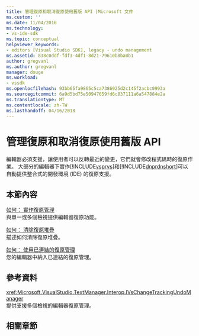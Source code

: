 ```yaml
---
title: 管理復原和取消復原使用舊版 API |Microsoft 文件
ms.custom: ''
ms.date: 11/04/2016
ms.technology:
- vs-ide-sdk
ms.topic: conceptual
helpviewer_keywords:
- editors [Visual Studio SDK], legacy - undo management
ms.assetid: 838c0ddf-fdf3-4df1-8d21-79610b8ba0b1
author: gregvanl
ms.author: gregvanl
manager: douge
ms.workload:
- vssdk
ms.openlocfilehash: 93bb65fa9865c5ca7386925d2c145f2acbc0993a
ms.sourcegitcommit: 6a9d5bd75e50947659fd6c837111a6a547884e2a
ms.translationtype: MT
ms.contentlocale: zh-TW
ms.lasthandoff: 04/16/2018
---
```

# <a name="managing-undo-and-redo-by-using-the-legacy-api"></a>管理復原和取消復原使用舊版 API
編輯器必須支援，讓使用者可以反轉最近的變更，它們就會修改程式碼時的復原作業。 大部分的編輯器下實作[!INCLUDE[vsprvs](../code-quality/includes/vsprvs_md.md)]和[!INCLUDE[dnprdnshort](../code-quality/includes/dnprdnshort_md.md)]可以自動提供整合式的開發環境 (IDE) 的復原支援。  
  
## <a name="in-this-section"></a>本節內容  
 [如何： 實作復原管理](../extensibility/how-to-implement-undo-management.md)  
 與單一或多個檢視提供編輯器復原功能。  
  
 [如何： 清除復原堆疊](../extensibility/how-to-clear-the-undo-stack.md)  
 描述如何清除復原堆疊。  
  
 [如何： 使用已連結的復原管理](../extensibility/how-to-use-linked-undo-management.md)  
 您的編輯器中納入已連結的復原管理。  
  
## <a name="reference"></a>參考資料  
 <xref:Microsoft.VisualStudio.TextManager.Interop.IVsChangeTrackingUndoManager>  
 提供支援多個檢視的編輯器復原管理。  
  
## <a name="related-sections"></a>相關章節